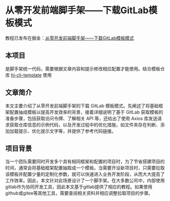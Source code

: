 # 从零开发前端脚手架——下载GitLab模板模式
教程已发布在掘金：[从零开发前端脚手架——下载GitLab模板模式](https://juejin.cn/post/7224428335005958181)

## 本项目
是脚手架统一代码，需要根据文章内容和提示修改相应配置才能使用。结合模板仓库 [hi-cli-template](https://github.com/ShirleyZmj/hi-cli-template) 使用

## 文章简介
本文主要介绍了从零开发前端脚手架的下载 GitLab 模板模式。先阐述了将基础框架配置抽成模板以提高开发效率的背景，接着详细说明了基于 GitLab 获取模板的准备步骤，包括获取访问令牌、了解相关 API 等，还给出了使用 Axios 库发送请求获取仓库信息的示例代码，以及开发过程中的优化措施，如文件夹存在判断、添加加载提示、优化提示文字等，并提供了参考代码链接。

## 项目背景
当一个团队需要同时开发多个具有相同框架和配置的项目时，为了节省搭建项目的时间，通常会将基础框架配置抽取成一个模板。当需要开设新项目时，只需要拉取该模板并配置少量的定制化参数，就可以快速进入业务开发阶段，从而大大提高了工作效率。因此，本文针对此场景设计了一个脚手架。在大多数公司中，内部使用gitlab作为协同开发工具，因此本文基于gitlab提供了相应的教程。如果使用github或gitee等其他工具，需要查阅相关资料并相应调整拉取项目的步骤。
